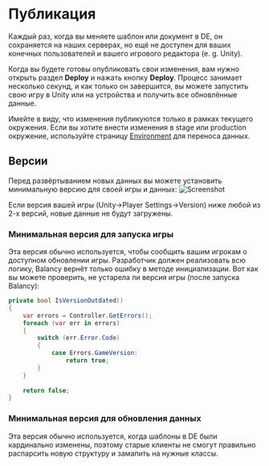 # Публикация

Каждый раз, когда вы меняете шаблон или документ в DE, он сохраняется на наших серверах, но ещё не доступен для ваших конечных пользователей и вашего игрового редактора (e. g. Unity). 

Когда вы будете готовы опубликовать свои изменения, вам нужно открыть раздел **Deploy** и нажать кнопку **Deploy**.
Процесс занимает несколько секунд, и как только он завершится, вы можете запустить свою игру в Unity или на устройства и получить все обновлённые данные.

Имейте в виду, что изменения публикуются только в рамках текущего окружения. Если вы хотите внести изменения в stage или production окружение, используйте страницу [Environment](/data_editor/advanced/environment) для переноса данных.
## Версии

Перед развёртыванием новых данных вы можете установить минимальную версию для своей игры и данных:
![Screenshot](../../img/de_example/de_deploy.jpg)

Если версия вашей игры (Unity->Player Settings->Version) ниже любой из 2-х версий, новые данные не будут загружены.

### Минимальная версия для запуска игры
Эта версия обычно используется, чтобы сообщить вашим игрокам о доступном обновлении игры. Разработчик должен реализовать всю логику, Balancy вернёт только ошибку в методе инициализации. Вот как вы можете проверить, не устарела ли версия игры (после запуска Balancy):

```csharp fct_label="Unity"
private bool IsVersionOutdated()
{
    var errors = Controller.GetErrors();
    foreach (var err in errors)
    {
        switch (err.Error.Code)
        {
            case Errors.GameVersion:
                return true;
        }
    }
    
    return false;
}
```

### Минимальная версия для обновления данных
Эта версия обычно используется, когда шаблоны в DE были кардинально изменены, поэтому старые клиенты не смогут правильно распарсить новую структуру и замапить на нужные классы.
